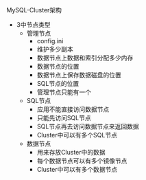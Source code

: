 
MySQL-Cluster架构

* 3中节点类型
  * 管理节点
    * config.ini
    * 维护多少副本
    * 数据节点上数据和索引分配多少内存
    * 数据节点的位置
    * 数据节点上保存数据磁盘的位置
    * SQL节点的位置
    * 管理节点只能有一个
  * SQL节点
    * 应用不能直接访问数据节点
    * 只能先访问SQL节点
    * SQL节点再去访问数据节点来返回数据
    * Cluster中可以有多个SQL节点
  * 数据节点
    * 用来存放Cluster中的数据
    * 每个数据节点可以有多个镜像节点
    * Cluster中可以有多个数据节点

    